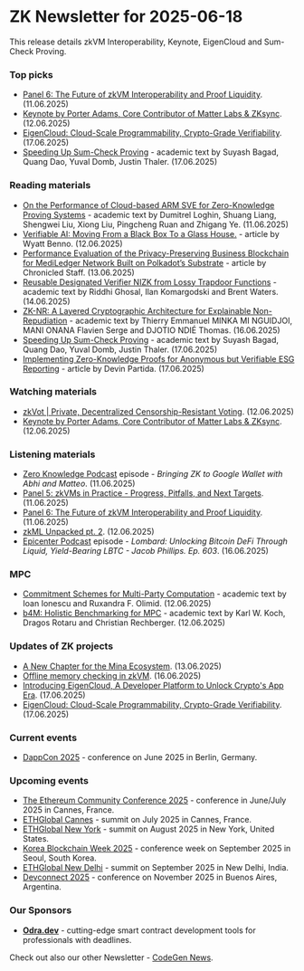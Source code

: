 # ZK Newsletter for 2025-06-18
This release details zkVM Interoperability, Keynote, EigenCloud and Sum-Check Proving.

### Top picks
* [Panel 6: The Future of zkVM Interoperability and Proof Liquidity](https://www.youtube.com/watch?v=8Uh2N2fAKxc). (11.06.2025)
* [Keynote by Porter Adams, Core Contributor of Matter Labs & ZKsync](https://www.youtube.com/watch?v=Sz3-By2mvxo). (12.06.2025)
* [EigenCloud: Cloud-Scale Programmability, Crypto-Grade Verifiability](https://blog.eigencloud.xyz/eigencloud-technical-blog/). (17.06.2025)
* [Speeding Up Sum-Check Proving](https://eprint.iacr.org/2025/1117.pdf) - academic text by Suyash Bagad, Quang Dao, Yuval Domb, Justin Thaler. (17.06.2025)

### Reading materials 
* [On the Performance of Cloud-based ARM SVE for Zero-Knowledge Proving Systems](https://arxiv.org/pdf/2506.09505) - academic text by Dumitrel Loghin, Shuang Liang, Shengwei Liu, Xiong Liu, Pingcheng Ruan and Zhigang Ye. (11.06.2025)
* [Verifiable AI: Moving From a Black Box To a Glass House.](https://blog.icme.io/verifiable-ai-moving-from-a-black-box-to-a-glass-house/) - article by Wyatt Benno. (12.06.2025)
* [Performance Evaluation of the Privacy-Preserving Business Blockchain for MediLedger Network Built on Polkadot’s Substrate](https://medium.com/@ChronicledInc/performance-evaluation-of-the-privacy-preserving-business-blockchain-for-mediledger-network-built-19294fb16f22) - article by Chronicled Staff. (13.06.2025)
* [Reusable Designated Verifier NIZK from Lossy Trapdoor Functions](https://eprint.iacr.org/2025/1125.pdf) - academic text by Riddhi Ghosal, Ilan Komargodski and Brent Waters. (14.06.2025)
* [ZK-NR: A Layered Cryptographic Architecture for Explainable Non-Repudiation](https://eprint.iacr.org/2025/1138.pdf) - academic text by Thierry Emmanuel MINKA MI NGUIDJOI, MANI ONANA Flavien Serge and DJOTIO NDIÉ Thomas. (16.06.2025)
* [Speeding Up Sum-Check Proving](https://eprint.iacr.org/2025/1117.pdf) - academic text by Suyash Bagad, Quang Dao, Yuval Domb, Justin Thaler. (17.06.2025)
* [Implementing Zero-Knowledge Proofs for Anonymous but Verifiable ESG Reporting](https://hackernoon.com/implementing-zero-knowledge-proofs-for-anonymous-but-verifiable-esg-reporting) - article by Devin Partida. (17.06.2025)

### Watching materials
* [zkVot | Private, Decentralized Censorship-Resistant Voting](https://www.youtube.com/watch?v=rKKFBZ5_Jcw). (12.06.2025)
* [Keynote by Porter Adams, Core Contributor of Matter Labs & ZKsync](https://www.youtube.com/watch?v=Sz3-By2mvxo). (12.06.2025)

### Listening materials
* [Zero Knowledge Podcast](https://zeroknowledge.fm/podcast/363/) episode - *Bringing ZK to Google Wallet with Abhi and Matteo*. (11.06.2025)
* [Panel 5: zkVMs in Practice - Progress, Pitfalls, and Next Targets](https://www.youtube.com/watch?v=fPOVf_ESbx0). (11.06.2025)
* [Panel 6: The Future of zkVM Interoperability and Proof Liquidity](https://www.youtube.com/watch?v=8Uh2N2fAKxc). (11.06.2025)
* [zkML Unpacked pt. 2](https://www.youtube.com/watch?v=Btb3VEcAXbc). (12.06.2025)
* [Epicenter Podcast](https://www.youtube.com/watch?v=Lk4aLt4kY70) episode - *Lombard: Unlocking Bitcoin DeFi Through Liquid, Yield-Bearing LBTC - Jacob Phillips. Ep. 603*. (16.06.2025)

### MPC
* [Commitment Schemes for Multi-Party Computation](https://arxiv.org/pdf/2506.10721) - academic text by Ioan Ionescu and Ruxandra F. Olimid. (12.06.2025)
* [b4M: Holistic Benchmarking for MPC](https://eprint.iacr.org/2025/1106.pdf) - academic text by Karl W. Koch, Dragos Rotaru and Christian Rechberger. (12.06.2025)

### Updates of ZK projects
* [A New Chapter for the Mina Ecosystem](https://minaprotocol.com/blog/a-new-chapter-for-the-mina-ecosystem). (13.06.2025)
* [Offline memory checking in zkVM](https://www.zkm.io/blog/offline-memory-checking-in-zkvm). (16.06.2025)
* [Introducing EigenCloud, A Developer Platform to Unlock Crypto's App Era](https://blog.eigencloud.xyz/introducing-eigencloud/). (17.06.2025)
* [EigenCloud: Cloud-Scale Programmability, Crypto-Grade Verifiability](https://blog.eigencloud.xyz/eigencloud-technical-blog/). (17.06.2025)
 
### Current events
* [DappCon 2025](https://dappcon.io/#about) - conference on June 2025 in Berlin, Germany.

### Upcoming events
* [The Ethereum Community Conference 2025](https://ethcc.io/) - conference in June/July 2025 in Cannes, France.
* [ETHGlobal Cannes](https://ethglobal.com/events/cannes) - summit on July 2025 in Cannes, France.
* [ETHGlobal New York](https://ethglobal.com/events/newyork2025) - summit on August 2025 in New York, United States.
* [Korea Blockchain Week 2025](https://koreablockchainweek.com/) - conference week on September 2025 in Seoul, South Korea.
* [ETHGlobal New Delhi](https://ethglobal.com/events/newdelhi) - summit on September 2025 in New Delhi, India.
* [Devconnect 2025](https://devconnect.org/) - conference on November 2025 in Buenos Aires, Argentina. 

### Our Sponsors
* **[Odra.dev](https://odra.dev)** - cutting-edge smart contract development tools for professionals with deadlines.

Check out also our other Newsletter - [CodeGen News](https://codegen.substack.com/p/codegen-news-for-2025-06-02). 

